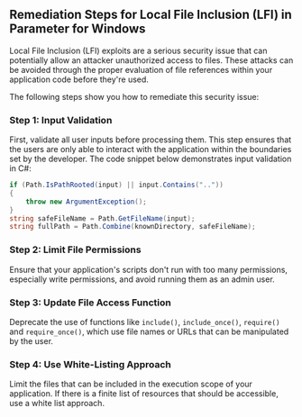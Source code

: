 

## Remediation Steps for Local File Inclusion (LFI) in Parameter for Windows
Local File Inclusion (LFI) exploits are a serious security issue that can potentially allow an attacker unauthorized access to files. These attacks can be avoided through the proper evaluation of file references within your application code before they're used. 

The following steps show you how to remediate this security issue:

### Step 1: Input Validation
First, validate all user inputs before processing them. This step ensures that the users are only able to interact with the application within the boundaries set by the developer.
The code snippet below demonstrates input validation in C#:

```csharp
if (Path.IsPathRooted(input) || input.Contains(".."))
{
    throw new ArgumentException();
}
string safeFileName = Path.GetFileName(input);
string fullPath = Path.Combine(knownDirectory, safeFileName);
```

### Step 2: Limit File Permissions
Ensure that your application's scripts don't run with too many permissions, especially write permissions, and avoid running them as an admin user.

### Step 3: Update File Access Function
Deprecate the use of functions like `include()`, `include_once()`, `require()` and `require_once()`, which use file names or URLs that can be manipulated by the user. 

### Step 4: Use White-Listing Approach
Limit the files that can be included in the execution scope of your application. If there is a finite list of resources that should be accessible, use a white list approach.
